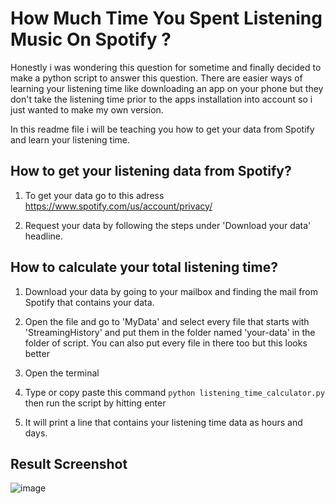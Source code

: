 # How Much Time You Spent Listening Music On Spotify ?
Honestly i was wondering this question for sometime and finally decided to make a python script to answer this question. 
There are easier ways of learning your listening time like downloading an app on your phone but they don't take the listening time prior to the apps installation into account so i just wanted to make my own version.

In this readme file i will be teaching you how to get your data from Spotify and learn your listening time.
## How to get your listening data from Spotify?
1. To get your data go to this adress https://www.spotify.com/us/account/privacy/

2. Request your data by following the steps under 'Download your data' headline.

## How to calculate your total listening time?
1. Download your data by going to your mailbox and finding the mail from Spotify that contains your data.

2. Open the file and go to 'MyData' and select every file that starts with 'StreamingHistory' and put them in the folder named 'your-data' in the folder of script. You can also put every file in there too but this looks better

3. Open the terminal 

4. Type or copy paste this command ```python listening_time_calculator.py``` then run the script by hitting enter 

5. It will print a line that contains your listening time data as hours and days.

## Result Screenshot
![image](https://github.com/user-attachments/assets/8dab9800-c150-406c-9802-ed3635702e7e)
